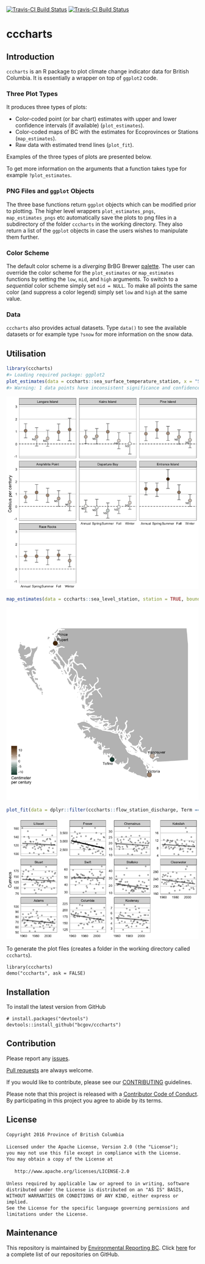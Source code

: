 
<!-- README.md is generated from README.Rmd. Please edit that file -->
[![Travis-CI Build Status](http://bcdevexchange.org/badge/2.svg)](https://github.com/BCDevExchange/docs/blob/master/discussion/projectstates.md) [![Travis-CI Build Status](https://travis-ci.org/bcgov/cccharts.svg?branch=master)](https://travis-ci.org/bcgov/cccharts)

cccharts
========

Introduction
------------

`cccharts` is an R package to plot climate change indicator data for British Columbia. It is essentially a wrapper on top of `ggplot2` code.

### Three Plot Types

It produces three types of plots:

-   Color-coded point (or bar chart) estimates with upper and lower confidence intervals (if available) (`plot_estimates`).
-   Color-coded maps of BC with the estimates for Ecoprovinces or Stations (`map_estimates`).
-   Raw data with estimated trend lines (`plot_fit`).

Examples of the three types of plots are presented below.

To get more information on the arguments that a function takes type for example `?plot_estimates`.

### PNG Files and `ggplot` Objects

The three base functions return `ggplot` objects which can be modified prior to plotting. The higher level wrappers `plot_estimates_pngs`, `map_estimates_pngs` etc automatically save the plots to png files in a subdirectory of the folder `cccharts` in the working directory. They also return a list of the `ggplot` objects in case the users wishes to manipulate them further.

### Color Scheme

The default color scheme is a *diverging* BrBG Brewer [palette](http://colorbrewer2.org/#type=diverging&scheme=BrBG&n=11). The user can override the color scheme for the `plot_estimates` or `map_estimates` functions by setting the `low`, `mid`, and `high` arguments. To switch to a *sequential* color scheme simply set `mid = NULL`. To make all points the same color (and suppress a color legend) simply set `low` and `high` at the same value.

### Data

`cccharts` also provides actual datasets. Type `data()` to see the available datasets or for example type `?snow` for more information on the snow data.

Utilisation
-----------

``` r
library(cccharts)
#> Loading required package: ggplot2
plot_estimates(data = cccharts::sea_surface_temperature_station, x = "Season", facet = "Station")
#> Warning: 1 data points have inconsistent significance and confidence limits
```

![](README-unnamed-chunk-2-1.png)

``` r
map_estimates(data = cccharts::sea_level_station, station = TRUE, bounds = c(0.1,0.7,0,0.55))
```

![](README-unnamed-chunk-3-1.png)

``` r
plot_fit(data = dplyr::filter(cccharts::flow_station_discharge, Term == "Medium", Statistic == "Mean", Season == "Annual"), observed = cccharts::flow_station_discharge_observed, free_y = TRUE, facet = "Station")
```

![](README-unnamed-chunk-4-1.png)

To generate the plot files (creates a folder in the working directory called `cccharts`).

    library(cccharts)
    demo("cccharts", ask = FALSE)

Installation
------------

To install the latest version from GitHub

    # install.packages("devtools")
    devtools::install_github("bcgov/cccharts")

Contribution
------------

Please report any [issues](https://github.com/bcgov/cccharts/issues).

[Pull requests](https://github.com/bcgov/cccharts/pulls) are always welcome.

If you would like to contribute, please see our [CONTRIBUTING](CONTRIBUTING.md) guidelines.

Please note that this project is released with a [Contributor Code of Conduct](CODE_OF_CONDUCT.md). By participating in this project you agree to abide by its terms.

License
-------

    Copyright 2016 Province of British Columbia

    Licensed under the Apache License, Version 2.0 (the "License");
    you may not use this file except in compliance with the License.
    You may obtain a copy of the License at 

       http://www.apache.org/licenses/LICENSE-2.0

    Unless required by applicable law or agreed to in writing, software
    distributed under the License is distributed on an "AS IS" BASIS,
    WITHOUT WARRANTIES OR CONDITIONS OF ANY KIND, either express or implied.
    See the License for the specific language governing permissions and
    limitations under the License.

Maintenance
-----------

This repository is maintained by [Environmental Reporting BC](http://www2.gov.bc.ca/gov/content?id=FF80E0B985F245CEA62808414D78C41B). Click [here](https://github.com/bcgov/EnvReportBC-RepoList) for a complete list of our repositories on GitHub.
